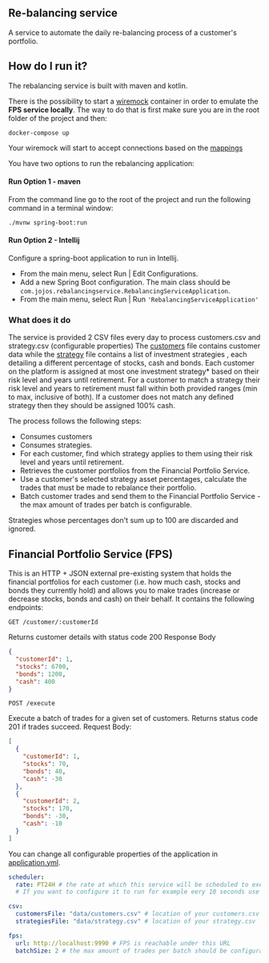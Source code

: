 ## Re-balancing service

A service to automate the daily re-balancing process of a customer's portfolio.

## How do I run it?

The rebalancing service is built with maven and kotlin.

There is the possibility to start a [wiremock](./wiremock) container in order to emulate the **FPS service locally**.
The way to do that is first make sure you are in the
root folder of the project and then:
```shell
docker-compose up
```

Your wiremock will start to accept connections based on the [mappings](./wiremock/mappings)

You have two options to run the rebalancing application:

#### Run Option 1 - maven

From the command line go to the root of the project and run the following command in a terminal window:

```shell
./mvnw spring-boot:run
```

#### Run Option 2 - Intellij

Configure a spring-boot application to run in Intellij.

- From the main menu, select Run | Edit Configurations.
- Add a new Spring Boot configuration. The main class should be `com.jojos.rebalancingservice.RebalancingServiceApplication`.
- From the main menu, select Run | Run `'RebalancingServiceApplication'`

### What does it do

The service is provided 2 CSV files every day to process customers.csv and strategy.csv (configurable properties)
The [customers](./data/customers.csv) file contains customer data while the [strategy](./data/strategy.csv) file contains a list of investment strategies , each
detailing a different percentage of stocks, cash and bonds. Each customer on the platform is assigned at most one investment strategy* based on their risk level
and years until retirement. For a customer to match a strategy their risk level and years to retirement must fall within both provided ranges (min to max,
inclusive of both). If a customer does not match any defined strategy then they should be assigned 100% cash.

The process follows the following steps:

- Consumes customers
- Consumes strategies.
- For each customer, find which strategy applies to them using their risk level and years until retirement.
- Retrieves the customer portfolios from the Financial Portfolio Service.
- Use a customer's selected strategy asset percentages, calculate the trades that must be made to rebalance their portfolio.
- Batch customer trades and send them to the Financial Portfolio Service - the max amount of trades per batch is configurable.

Strategies whose percentages don't sum up to 100 are discarded and ignored.

## Financial Portfolio Service (FPS)

This is an HTTP + JSON external pre-existing system that holds the financial portfolios for each customer (i.e. how much cash, stocks and bonds they currently
hold) and allows you to make trades (increase or decrease stocks, bonds and cash) on their behalf. It contains the following endpoints:

```http request
GET /customer/:customerId
```

Returns customer details with status code 200 Response Body

```json
{
  "customerId": 1,
  "stocks": 6700,
  "bonds": 1200,
  "cash": 400
}
```

```http request
POST /execute
```

Execute a batch of trades for a given set of customers. Returns status code 201 if trades succeed. Request Body:

```json
[
  {
    "customerId": 1,
    "stocks": 70,
    "bonds": 40,
    "cash": -30
  },
  {
    "customerId": 2,
    "stocks": 170,
    "bonds": -30,
    "cash": -10
  }
]
```

You can change all configurable properties of the application in
[application.yml](./src/main/resources/application.yml).

```yaml
scheduler:
  rate: PT24H # the rate at which this service will be scheduled to execute. Currently configured for every 24 hours
  # If you want to configure it to run for example eery 10 seconds use "PT10S"

csv:
  customersFile: "data/customers.csv" # location of your customers.csv
  strategiesFile: "data/strategy.csv" # location of your strategy.csv

fps:
  url: http://localhost:9990 # FPS is reachable under this URL
  batchSize: 2 # the max amount of trades per batch should be configurable
```


